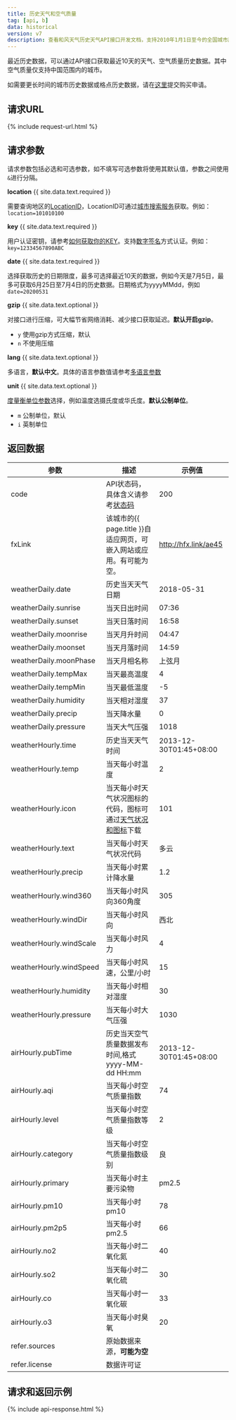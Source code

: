 ```yaml
---
title: 历史天气和空气质量
tag: [api, b]
data: historical
version: v7
description: 查看和风天气历史天气API接口开发文档，支持2010年1月1日至今的全国城市历史天气数据，API支持前一天历史数据，全部历史数据可选择一次性下载，具体方式请联系我们
---
```


最近历史数据，可以通过API接口获取最近10天的天气、空气质量历史数据。其中空气质量仅支持中国范围内的城市。

如需要更长时间的城市历史数据或格点历史数据，请在[这里](https://www.heweather.com/products/mad/historical-inquiry)提交购买申请。

## 请求URL

{% include request-url.html %}

## 请求参数

请求参数包括必选和可选参数，如不填写可选参数将使用其默认值，参数之间使用`&`进行分隔。

**location** {{ site.data.text.required }}

需要查询地区的[LocationID](/docs/start/glossary#locationid)，LocationID可通过[城市搜索服务](/docs/api/geo)获取。例如： `location=101010100`

**key** {{ site.data.text.required }}

用户认证密钥，请参考[如何获取你的KEY](/docs/start/get-api-key)。支持[数字签名](/docs/faq/technical#signature-authentication)方式认证。例如：`key=12334567890ABC`

**date** {{ site.data.text.required }}

选择获取历史的日期限度，最多可选择最近10天的数据，例如今天是7月5日，最多可获取6月25日至7月4日的历史数据。日期格式为yyyyMMdd，例如 `date=20200531`

**gzip** {{ site.data.text.optional }}

对接口进行压缩，可大幅节省网络消耗、减少接口获取延迟。**默认开启gzip**。

- `y` 使用gzip方式压缩，默认
- `n` 不使用压缩

**lang** {{ site.data.text.optional }}

多语言，**默认中文**。具体的语言参数值请参考[多语言参数](/docs/start/language)

**unit** {{ site.data.text.optional }}

[度量衡单位参数](/docs/start/unit)选择，例如温度选摄氏度或华氏度。**默认公制单位**。

- `m` 公制单位，默认
- `i` 英制单位

## 返回数据

| 参数                    | 描述                                                                            | 示例值                 |
| ----------------------- | ------------------------------------------------------------------------------- | ---------------------- |
| code                    | API状态码，具体含义请参考[状态码](/docs/start/status-code)                      | 200                    |
| fxLink                  | 该城市的{{ page.title }}自适应网页，可嵌入网站或应用。有可能为空。              | http://hfx.link/ae45   |
| weatherDaily.date       | 历史当天天气日期                                                                | 2018-05-31             |
| weatherDaily.sunrise    | 当天日出时间                                                                    | 07:36                  |
| weatherDaily.sunset     | 当天日落时间                                                                    | 16:58                  |
| weatherDaily.moonrise   | 当天月升时间                                                                    | 04:47                  |
| weatherDaily.moonset    | 当天月落时间                                                                    | 14:59                  |
| weatherDaily.moonPhase  | 当天月相名称                                                                    | 上弦月                 |
| weatherDaily.tempMax    | 当天最高温度                                                                    | 4                      |
| weatherDaily.tempMin    | 当天最低温度                                                                    | -5                     |
| weatherDaily.humidity   | 当天相对湿度                                                                    | 37                     |
| weatherDaily.precip     | 当天降水量                                                                      | 0                      |
| weatherDaily.pressure   | 当天大气压强                                                                    | 1018                   |
| weatherHourly.time      | 历史当天天气时间                                                                | 2013-12-30T01:45+08:00 |
| weatherHourly.temp      | 当天每小时温度                                                                  | 2                      |
| weatherHourly.icon      | 当天每小时天气状况图标的代码，图标可通过[天气状况和图标](/docs/start/icons)下载 | 101                    |
| weatherHourly.text      | 当天每小时天气状况代码                                                          | 多云                   |
| weatherHourly.precip    | 当天每小时累计降水量                                                            | 1.2                    |
| weatherHourly.wind360    | 当天每小时风向360角度                                                                                     | 305              |
| weatherHourly.windDir   | 当天每小时风向                                                                  | 西北                   |
| weatherHourly.windScale | 当天每小时风力                                                                  | 4                      |
| weatherHourly.windSpeed | 当天每小时风速，公里/小时                                                       | 15                     |
| weatherHourly.humidity  | 当天每小时相对湿度                                                              | 30                     |
| weatherHourly.pressure  | 当天每小时大气压强                                                              | 1030                   |
| airHourly.pubTime       | 历史当天空气质量数据发布时间,格式yyyy-MM-dd HH:mm                               | 2013-12-30T01:45+08:00 |
| airHourly.aqi           | 当天每小时空气质量指数                                                          | 74                     |
| airHourly.level         | 当天每小时空气质量指数等级                                                              | 2                     |
| airHourly.category      | 当天每小时空气质量指数级别                                                              | 良                     |
| airHourly.primary       | 当天每小时主要污染物                                                            | pm2.5                  |
| airHourly.pm10          | 当天每小时pm10                                                                  | 78                     |
| airHourly.pm2p5         | 当天每小时pm2.5                                                                 | 66                     |
| airHourly.no2           | 当天每小时二氧化氮                                                              | 40                     |
| airHourly.so2           | 当天每小时二氧化硫                                                              | 30                     |
| airHourly.co            | 当天每小时一氧化碳                                                              | 33                     |
| airHourly.o3            | 当天每小时臭氧                                                                  | 20                     |
| refer.sources           | 原始数据来源，**可能为空**                                                      |                        |
| refer.license           | 数据许可证                                                                      |                        |

## 请求和返回示例

{% include api-response.html %}

